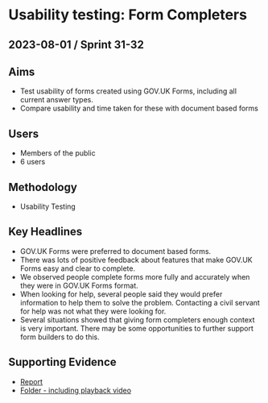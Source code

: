 # Usability testing: Form Completers

## 2023-08-01 / Sprint 31-32

## Aims
- Test usability of forms created using GOV.UK Forms, including all current answer types.
- Compare usability and time taken for these with document based forms

## Users
- Members of the public
- 6 users

## Methodology
- Usability Testing

## Key Headlines 

- GOV.UK Forms were preferred to document based forms.
- There was lots of positive feedback about features that make GOV.UK Forms easy and clear to complete.
- We observed people complete forms more fully and accurately when they were in GOV.UK Forms format.
- When looking for help, several people said they would prefer information to help them to solve the problem. Contacting a civil servant for help was not what they were looking for.
- Several situations showed that giving form completers enough context is very important. There may be some opportunities to further support form builders to do this.

## Supporting Evidence
- [Report](https://docs.google.com/presentation/d/1JmUP4LkIqZskFdb7S0x8n4hNdYjs7xR0SIj92ZmM2Ro/edit)
- [Folder - including playback video](https://drive.google.com/drive/folders/1WhjxKeRVmkgO7TRgvs9Qeb-2YawVFYFV)
